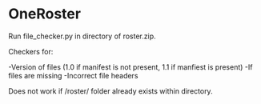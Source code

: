 # OneRoster

Run file_checker.py in directory of roster.zip.

Checkers for:

-Version of files (1.0 if manifest is not present, 1.1 if manfiest is present)
-If files are missing
-Incorrect file headers

Does not work if /roster/ folder already exists within directory.
